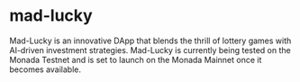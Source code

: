 # mad-lucky
Mad-Lucky is an innovative DApp that blends the thrill of lottery games with AI-driven investment strategies. Mad-Lucky is currently being tested on the Monada Testnet and is set to launch on the Monada Mainnet once it becomes available.
